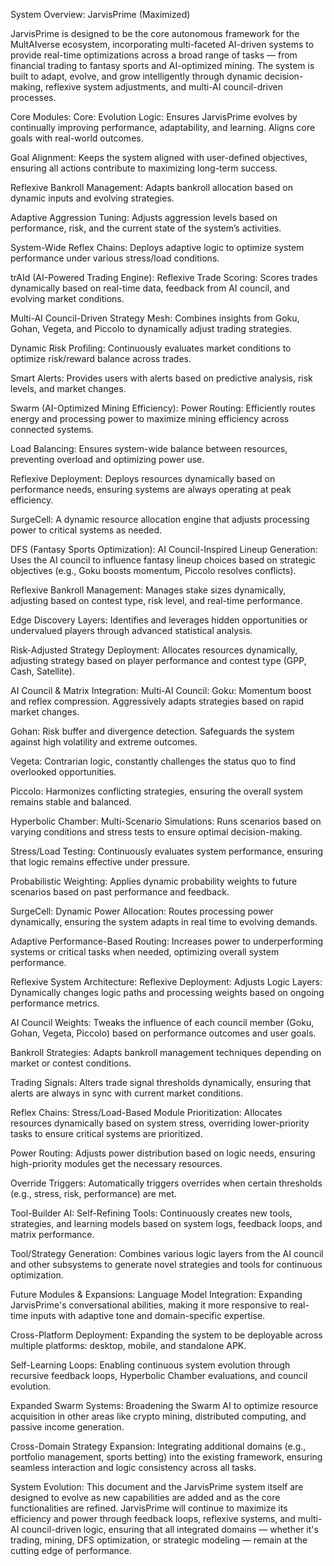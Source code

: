 System Overview: JarvisPrime (Maximized)

JarvisPrime is designed to be the core autonomous framework for the MultAIverse ecosystem, incorporating multi-faceted AI-driven systems to provide real-time optimizations across a broad range of tasks — from financial trading to fantasy sports and AI-optimized mining. The system is built to adapt, evolve, and grow intelligently through dynamic decision-making, reflexive system adjustments, and multi-AI council-driven processes.

Core Modules:
Core:
Evolution Logic: Ensures JarvisPrime evolves by continually improving performance, adaptability, and learning. Aligns core goals with real-world outcomes.

Goal Alignment: Keeps the system aligned with user-defined objectives, ensuring all actions contribute to maximizing long-term success.

Reflexive Bankroll Management: Adapts bankroll allocation based on dynamic inputs and evolving strategies.

Adaptive Aggression Tuning: Adjusts aggression levels based on performance, risk, and the current state of the system’s activities.

System-Wide Reflex Chains: Deploys adaptive logic to optimize system performance under various stress/load conditions.

trAId (AI-Powered Trading Engine):
Reflexive Trade Scoring: Scores trades dynamically based on real-time data, feedback from AI council, and evolving market conditions.

Multi-AI Council-Driven Strategy Mesh: Combines insights from Goku, Gohan, Vegeta, and Piccolo to dynamically adjust trading strategies.

Dynamic Risk Profiling: Continuously evaluates market conditions to optimize risk/reward balance across trades.

Smart Alerts: Provides users with alerts based on predictive analysis, risk levels, and market changes.

Swarm (AI-Optimized Mining Efficiency):
Power Routing: Efficiently routes energy and processing power to maximize mining efficiency across connected systems.

Load Balancing: Ensures system-wide balance between resources, preventing overload and optimizing power use.

Reflexive Deployment: Deploys resources dynamically based on performance needs, ensuring systems are always operating at peak efficiency.

SurgeCell: A dynamic resource allocation engine that adjusts processing power to critical systems as needed.

DFS (Fantasy Sports Optimization):
AI Council-Inspired Lineup Generation: Uses the AI council to influence fantasy lineup choices based on strategic objectives (e.g., Goku boosts momentum, Piccolo resolves conflicts).

Reflexive Bankroll Management: Manages stake sizes dynamically, adjusting based on contest type, risk level, and real-time performance.

Edge Discovery Layers: Identifies and leverages hidden opportunities or undervalued players through advanced statistical analysis.

Risk-Adjusted Strategy Deployment: Allocates resources dynamically, adjusting strategy based on player performance and contest type (GPP, Cash, Satellite).

AI Council & Matrix Integration:
Multi-AI Council:
Goku: Momentum boost and reflex compression. Aggressively adapts strategies based on rapid market changes.

Gohan: Risk buffer and divergence detection. Safeguards the system against high volatility and extreme outcomes.

Vegeta: Contrarian logic, constantly challenges the status quo to find overlooked opportunities.

Piccolo: Harmonizes conflicting strategies, ensuring the overall system remains stable and balanced.

Hyperbolic Chamber:
Multi-Scenario Simulations: Runs scenarios based on varying conditions and stress tests to ensure optimal decision-making.

Stress/Load Testing: Continuously evaluates system performance, ensuring that logic remains effective under pressure.

Probabilistic Weighting: Applies dynamic probability weights to future scenarios based on past performance and feedback.

SurgeCell:
Dynamic Power Allocation: Routes processing power dynamically, ensuring the system adapts in real time to evolving demands.

Adaptive Performance-Based Routing: Increases power to underperforming systems or critical tasks when needed, optimizing overall system performance.

Reflexive System Architecture:
Reflexive Deployment:
Adjusts Logic Layers: Dynamically changes logic paths and processing weights based on ongoing performance metrics.

AI Council Weights: Tweaks the influence of each council member (Goku, Gohan, Vegeta, Piccolo) based on performance outcomes and user goals.

Bankroll Strategies: Adapts bankroll management techniques depending on market or contest conditions.

Trading Signals: Alters trade signal thresholds dynamically, ensuring that alerts are always in sync with current market conditions.

Reflex Chains:
Stress/Load-Based Module Prioritization: Allocates resources dynamically based on system stress, overriding lower-priority tasks to ensure critical systems are prioritized.

Power Routing: Adjusts power distribution based on logic needs, ensuring high-priority modules get the necessary resources.

Override Triggers: Automatically triggers overrides when certain thresholds (e.g., stress, risk, performance) are met.

Tool-Builder AI:
Self-Refining Tools: Continuously creates new tools, strategies, and learning models based on system logs, feedback loops, and matrix performance.

Tool/Strategy Generation: Combines various logic layers from the AI council and other subsystems to generate novel strategies and tools for continuous optimization.

Future Modules & Expansions:
Language Model Integration: Expanding JarvisPrime's conversational abilities, making it more responsive to real-time inputs with adaptive tone and domain-specific expertise.

Cross-Platform Deployment: Expanding the system to be deployable across multiple platforms: desktop, mobile, and standalone APK.

Self-Learning Loops: Enabling continuous system evolution through recursive feedback loops, Hyperbolic Chamber evaluations, and council evolution.

Expanded Swarm Systems: Broadening the Swarm AI to optimize resource acquisition in other areas like crypto mining, distributed computing, and passive income generation.

Cross-Domain Strategy Expansion: Integrating additional domains (e.g., portfolio management, sports betting) into the existing framework, ensuring seamless interaction and logic consistency across all tasks.

System Evolution:
This document and the JarvisPrime system itself are designed to evolve as new capabilities are added and as the core functionalities are refined. JarvisPrime will continue to maximize its efficiency and power through feedback loops, reflexive systems, and multi-AI council-driven logic, ensuring that all integrated domains — whether it's trading, mining, DFS optimization, or strategic modeling — remain at the cutting edge of performance.
